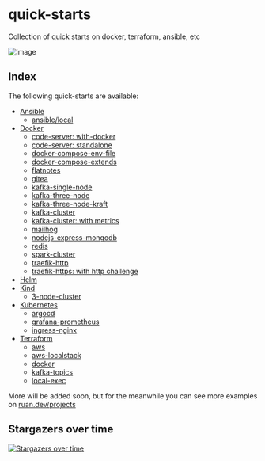 # quick-starts
Collection of quick starts on docker, terraform, ansible, etc

![image](https://github.com/ruanbekker/quick-starts/assets/567298/1b92e58e-40e0-44cb-9fd2-3452baf67325)


## Index

The following quick-starts are available:

- [Ansible](./ansible)
  - [ansible/local](./ansible/local/)
- [Docker](./docker)
  - [code-server: with-docker](./docker/code-server/with-docker)
  - [code-server: standalone](./docker/code-server/standalone)
  - [docker-compose-env-file](./docker/docker-compose-env-file)
  - [docker-compose-extends](./docker/docker-compose-extends)
  - [flatnotes](./docker/flatnotes)
  - [gitea](./docker/gitea/)
  - [kafka-single-node](./docker/kafka-single-node)
  - [kafka-three-node](./docker/kafka-three-node-cluster)
  - [kafka-three-node-kraft](./docker/kafka-three-node-cluster-kraft)
  - [kafka-cluster](./docker/kafka)
  - [kafka-cluster: with metrics](./docker/kafka-cluster-metrics)
  - [mailhog](./docker/mailhog/)
  - [nodejs-express-mongodb](./docker/nodejs-express-mongodb)
  - [redis](./docker/redis)
  - [spark-cluster](./docker/spark-cluster)
  - [traefik-http](./docker/traefik-http)
  - [traefik-https: with http challenge](./docker/traefik-https)
- [Helm](./helm)
- [Kind](./kind)
  - [3-node-cluster](./kind/3-node-cluster)
- [Kubernetes](./kubernetes)
  - [argocd](./kubernetes/argocd)
  - [grafana-prometheus](./kubernetes/grafana-prometheus)
  - [ingress-nginx](./kubernetes/ingress-nginx)
- [Terraform](./terraform)
  - [aws](./terraform/aws)
  - [aws-localstack](./terraform/aws-localstack)
  - [docker](./terraform/docker)
  - [kafka-topics](./terraform/kafka-topics)
  - [local-exec](./terraform/local-exec)
  

More will be added soon, but for the meanwhile you can see more examples on [ruan.dev/projects](https://ruan.dev/projects/)

## Stargazers over time

[![Stargazers over time](https://starchart.cc/ruanbekker/quick-starts.svg)](https://starchart.cc/ruanbekker/quick-starts)
